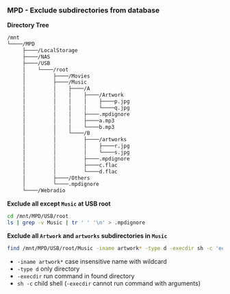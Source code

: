 ### MPD - Exclude subdirectories from database

**Directory Tree**
```sh
/mnt
└────/MPD
     ├────/LocalStorage
     ├────/NAS
     ├────/USB
     │    └────/root
     │         ├────/Movies
     │         ├────/Music
     │         │    ├────/A
     │         │    │    ├────/Artwork
     │         │    │    │    ├────p.jpg
     │         │    │    │    └────q.jpg
     │         │    │    ├────.mpdignore
     │         │    │    ├────a.mp3
     │         │    │    └────b.mp3
     │         │    └────/B
     │         │         ├────/artworks
     │         │         │    ├────r.jpg
     │         │         │    └────s.jpg
     │         │         ├────.mpdignore
     │         │         ├────c.flac
     │         │         └────d.flac
     │         ├────/Others
     │         └────.mpdignore
     └────/Webradio

```
**Exclude all except `Music` at USB root**
```sh
cd /mnt/MPD/USB/root
ls | grep -v Music | tr ' ' '\n' > .mpdignore
```

**Exclude all `Artwork` and `artworks` subdirectories in `Music`**
```sh
find /mnt/MPD/USB/root/Music -iname artwork* -type d -execdir sh -c 'echo -e "?rtwork*" > .mpdignore' \;
```
- `-iname artwork*` case insensitive name with wildcard
- `-type d` only directory
- `-execdir` run command in found directory
- `sh -c` child shell (`-execdir` cannot run command with arguments)
